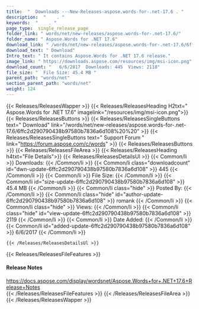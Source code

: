 ```yaml
---
title:  "  Downloads ---New-Releases-aspose.words-for-.net-17.6 . " 
description:  "    . " 
keywords:  "    . " 
page_type:  single_release_page
folder_link: " words/net/new-releases/aspose.words-for-.net-17.6/"
folder_name: " Aspose.Words for .NET 17.6"
download_link: " /words/net/new-releases/aspose.words-for-.net-17.6/6ffc2d290790438b97580b7836a6d108"
download_text: " Download"
Intro_text: " It contains Aspose.Words for .NET 17.6 release."
image_link: " https://downloads.aspose.com/resources/img/msi-icon.png"
download_count: "   6/6/2017  Downloads: 445  Views: 2118"
file_size: "  File Size: 45.4 MB "
parent_path: "words/net"
section_parent_path: "words/net"
weight: 124 
---
```


{{< Releases/ReleasesWapper >}}
  {{< Releases/ReleasesHeading H2txt=" Aspose.Words for .NET 17.6" imagelink="/resources/img/msi-icon.png">}}
  {{< Releases/ReleasesButtons >}}
    {{< Releases/ReleasesSingleButtons text=" Download" link="/words/net/new-releases/aspose.words-for-.net-17.6/6ffc2d290790438b97580b7836a6d108%20%20" >}}
    {{< Releases/ReleasesSingleButtons text=" Support Forum " link="https://forum.aspose.com/c/words" >}}
  {{< Releases/ReleasesButtons >}}
  {{< Releases/ReleasesFileArea >}}
    {{< Releases/ReleasesHeading h4txt="File Details">}}
    {{< Releases/ReleasesDetailsUl >}}
            {{< Common/li  >}} Downloads: {{< /Common/li >}} 
      {{< Common/li class="downloadcount" id="dwn-update-6ffc2d290790438b97580b7836a6d108" >}} 445 {{< /Common/li >}} 
      {{< Common/li  >}} File Size: {{< /Common/li >}} 
      {{< Common/li id="size-update-6ffc2d290790438b97580b7836a6d108" >}} 45.4 MB {{< /Common/li >}} 
      {{< Common/li  class="hide" >}} Posted By: {{< /Common/li >}} 
      {{< Common/li class="hide" id="author-update-6ffc2d290790438b97580b7836a6d108" >}} romank {{< /Common/li >}} 
      {{< Common/li class="hide"  >}} Views: {{< /Common/li >}} 
      {{< Common/li class="hide" id="view-update-6ffc2d290790438b97580b7836a6d108" >}} 2119 {{< /Common/li >}} 
      {{< Common/li  >}} Date Added: {{< /Common/li >}} 
      {{< Common/li id="added-update-6ffc2d290790438b97580b7836a6d108" >}} 6/6/2017 {{< /Common/li >}} 

    {{< /Releases/ReleasesDetailsUl >}}

  {{< Releases/ReleasesFileFeatures >}}
      <h4>Release Notes</h4><div><a href="https://docs.aspose.com/display/wordsnet/Aspose.Words+for+.NET+17.6+Release+Notes">https://docs.aspose.com/display/wordsnet/Aspose.Words+for+.NET+17.6+Release+Notes</a></div>
  {{< /Releases/ReleasesFileFeatures >}}
 {{< /Releases/ReleasesFileArea >}}
{{< /Releases/ReleasesWapper >}}


